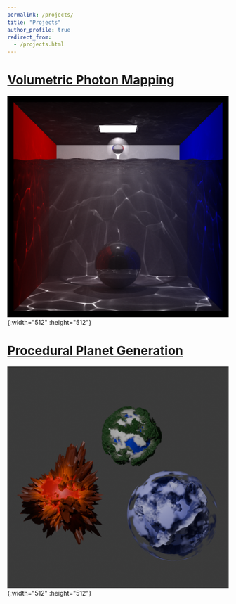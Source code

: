 ```yaml
---
permalink: /projects/
title: "Projects"
author_profile: true
redirect_from: 
  - /projects.html
---
```


# [Volumetric Photon Mapping](/photon_mapping/)
![Volumetric Photon Mapping](/images/photon_mapping/Water_VolumetricPhotonMapping_2048.png){:width="512" :height="512"}

# [Procedural Planet Generation](/planet_generation/)
![Procedural Planet Generation](/images/planet_generation/RockyPlanets_1080.png){:width="512" :height="512"}
